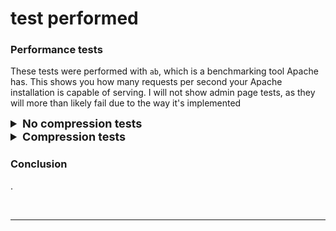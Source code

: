 # test performed
### Performance tests

These tests were performed with `ab`, which is a benchmarking tool Apache has. This shows you how many requests per second your Apache installation is capable of serving.
I will not show admin page tests, as they will more than likely fail due to the way it's implemented

<details>
    <summary style="font-size: 18px"><b>No compression tests</b></summary><br/>

### Parameters:

* `-k` : Enable the HTTP KeepAlive  feature,  i.e.,  perform  multiple  requests within one HTTP session. Default is no KeepAlive.

* `-c` (concurrency): Number of multiple requests to perform at a time Default is one request at a time.

* `-n` (requests): Number of requests to perform for the benchmarking session. The default is to just perform a single request which usually leads  to  non-repre‐ sentative benchmarking results.



### 100 users and 1000 requests


<details>
    <summary><b>Index page with TLS1.2</b></summary><br/>

Extra Parameters:

* `-f` (protocol): Specify SSL/TLS protocol (SSL2, TLS1, TLS1.1, TLS1.2, TLS1.3 or ALL)


```bash
ab -k -f TLS1.2 -c 100 -n 1000 https://leogamer644.com
```
<img width="334" alt="Screenshot_29" src="https://github.com/user-attachments/assets/32eb8566-688e-492f-b830-dbb52663030a" />

</details>

<details>
    <summary><b>Logo.png image (301KB)</b></summary><br/>

```bash
ab -k -c 100 -n 1000 https://leogamer644.com/files/logo.png
```
![image](https://github.com/user-attachments/assets/c1ab08e2-e753-49d2-a64e-a4ea218c6593)

</details>

<details>
    <summary><b>Admin page</b></summary><br/>

It cant be done as I use php for authentication... but you can test the failure...

Extra Parameters:

* `-A` (attribute): Add Basic WWW Authentication, the attributes are a colon separated username and password.

```bash
ab -k -c 100 -n 1000 -A admin:asir https://leogamer644.com/admin/
```

</details>




### 1000 users and 10000 requests

<details>
    <summary><b>Index page with TLS1.2</b></summary><br/>

```bash
ab -k -f TLS1.2 -c 1000 -n 10000 https://leogamer644.com/
```
<img width="333" alt="Screenshot_30" src="https://github.com/user-attachments/assets/09492313-da9a-48b5-bf9f-2fd8d12075b1" />

</details>

<details>
    <summary><b>Logo.png image (301KB)</b></summary><br/>

```bash
ab -k -c 1000 -n 10000 https://leogamer644.com/files/logo.png
```
<img width="336" alt="Screenshot_32" src="https://github.com/user-attachments/assets/854fcf72-490d-4ee1-a781-0557dfc9609d" />


</details>

<details>
    <summary><b>Admin page</b></summary><br/>

```bash
ab -k -c 1000 -n 10000 -A admin:asir https://leogamer644.com/admin/
```


</details>

<br/>

---

<br/>

</details>






<details>
    <summary style="font-size: 18px"><b>Compression tests</b></summary><br/>

### Parameters:

* `-k` : Enable the HTTP KeepAlive  feature,  i.e.,  perform  multiple  requests within one HTTP session. Default is no KeepAlive.

* `-c` (concurrency): Number of multiple requests to perform at a time Default is one request at a time.

* `-n` (requests): Number of requests to perform for the benchmarking session. The default is to just perform a single request which usually leads  to  non-repre‐ sentative benchmarking results.

* `-H` (custom-header): Append extra headers to the request. The argument is typically  in  the form  of  a valid header line, containing a colon-separated field-value pair (i.e., "Accept-Encoding: zip/zop;8bit" or "Accept-Encoding: gzip, deflate")



### 100 users and 1000 requests

<details>
    <summary><b>Index page with TLS1.2</b></summary><br/>

```bash
ab -k -f TLS1.2 -c 100 -n 1000 -H "Accept-Encoding: gzip, deflate" https://leogamer644.com/
```
![image](https://github.com/user-attachments/assets/9346998f-8942-459e-b04d-964f3c9f2dd5)

</details>

<details>
    <summary><b>Logo.png image (301KB)</b></summary><br/>

```bash
ab -k -c 100 -n 1000 -H "Accept-Encoding: gzip, deflate" https://leogamer644.com/files/logo.png
```
![image](https://github.com/user-attachments/assets/597c9910-ca41-42d5-81d8-e98990f4631b)


</details>

<details>
    <summary><b>Admin page</b></summary><br/>

```bash
ab -k -c 100 -n 1000 -A admin:asir -H "Accept-Encoding: gzip, deflate" https://leogamer644.com/admin/
```


</details>



### 1000 users and 10000 requests

<details>
    <summary><b>Index page with TLS1.2</b></summary><br/>

```bash
ab -k -f TLS1.2 -c 1000 -n 10000 -H "Accept-Encoding: gzip, deflate" https://leogamer644.com/
```
![image](https://github.com/user-attachments/assets/336b852f-03fd-4089-bf35-f742c9bb027e)


</details>

<details>
    <summary><b>Logo.png image (301KB)</b></summary><br/>

```bash
ab -k -c 1000 -n 10000 -H "Accept-Encoding: gzip, deflate" https://leogamer644.com/logo.png
```
![image](https://github.com/user-attachments/assets/5c8c7b18-dc22-42ae-8256-8c87e91779ec)

</details>

<details>
    <summary><b>Admin page</b></summary><br/>

```bash
ab -k -c 1000 -n 10000 -A admin:asir -H "Accept-Encoding: gzip, deflate" https://leogamer644.com/admin/
```

</details>

<br/>

---

<br/>

</details>


### Conclusion

.


<br/>

---

<br/>
